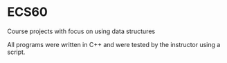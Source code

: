 # ECS60
Course projects with focus on using data structures

All programs were written in C++ and were tested by the instructor using a script. 
